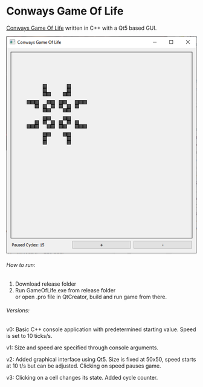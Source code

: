 # Conways Game Of Life
[Conways Game Of Life](https://en.wikipedia.org/wiki/Conway%27s_Game_of_Life) written in C++ with a Qt5 based GUI.

![alt text](https://github.com/jleipus/Game-Of-Life/blob/master/screencap.png?raw=true)

###### How to run:
1) Download release folder
2) Run GameOfLife.exe from release folder  
or open .pro file in QtCreator, build and run game from there.

###### Versions:

v0: Basic C++ console application with predetermined starting value. Speed is set to 10 ticks/s.

v1: Size and speed are specified through console arguments.

v2: Added graphical interface using Qt5. Size is fixed at 50x50, speed starts at 10 t/s but can be adjusted. Clicking on speed pauses game.

v3: Clicking on a cell changes its state. Added cycle counter. 
